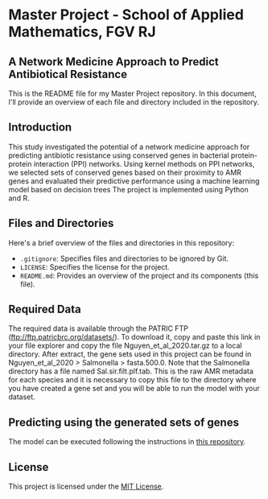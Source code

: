 # Master Project - School of Applied Mathematics, FGV RJ
## A Network Medicine Approach to Predict Antibiotical Resistance

This is the README file for my Master Project repository. In this document, I'll provide an overview of each file and directory included in the repository.

## Introduction

This study investigated the potential of a network medicine approach for predicting antibiotic resistance using conserved genes in bacterial protein-protein interaction (PPI) networks.
Using kernel methods on PPI networks, we selected sets of conserved genes based on their proximity to AMR genes and evaluated their predictive performance using a machine learning model based on decision trees
The project is implemented using Python and R. 

## Files and Directories

Here's a brief overview of the files and directories in this repository:

- `.gitignore`: Specifies files and directories to be ignored by Git.
- `LICENSE`: Specifies the license for the project.
- `README.md`: Provides an overview of the project and its components (this file).

## Required Data

The required data is available through the PATRIC FTP (ftp://ftp.patricbrc.org/datasets/). To download it, copy and paste this link in your file explorer and copy the file Nguyen_et_al_2020.tar.gz to a local directory. After extract, the gene sets used in this project can be found in Nguyen_et_al_2020 > Salmonella > fasta.500.0. Note that the Salmonella directory has a file named Sal.sir.filt.plf.tab. This is the raw AMR metadata for each species and it is necessary to copy this file to the directory where you have created a gene set and you will be able to run the model with your dataset.

## Predicting using the generated sets of genes

The model can be executed following the instructions in [this repository](https://github.com/jimdavis1/Core-Gene-AMR-Models).

## License

This project is licensed under the [MIT License](LICENSE).
